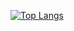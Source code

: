 [![Top Langs](https://github-readme-stats.vercel.app/api/top-langs/?username=hyeyeonchurros)](https://github.com/anuraghazra/github-readme-stats)

